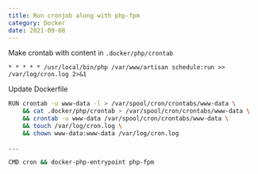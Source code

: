 ```yaml
---
title: Run cronjob along with php-fpm
category: Docker
date: 2021-09-08
---
```


Make crontab with content in `.docker/php/crontab`

```
* * * * * /usr/local/bin/php /var/www/artisan schedule:run >> /var/log/cron.log 2>&1
```

Update Dockerfile

```sh
RUN crontab -u www-data -l > /var/spool/cron/crontabs/www-data \
    && cat .docker/php/crontab > /var/spool/cron/crontabs/www-data \
    && crontab -u www-data /var/spool/cron/crontabs/www-data \
    && touch /var/log/cron.log \
    && chown www-data:www-data /var/log/cron.log

...

CMD cron && docker-php-entrypoint php-fpm
```
